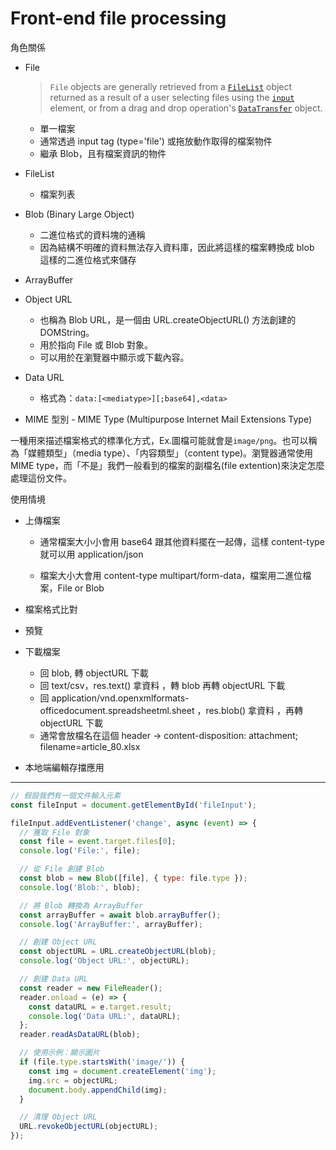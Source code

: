 # Front-end file processing

角色關係

- File

  > `File` objects are generally retrieved from a [`FileList`](https://developer.mozilla.org/en-US/docs/Web/API/FileList) object returned as a result of a user selecting files using the [`input`](https://developer.mozilla.org/en-US/docs/Web/HTML/Element/input) element, or from a drag and drop operation's [`DataTransfer`](https://developer.mozilla.org/en-US/docs/Web/API/DataTransfer) object.

  - 單一檔案
  - 通常透過 input tag (type='file') 或拖放動作取得的檔案物件
  - 繼承 Blob，且有檔案資訊的物件

- FileList

  - 檔案列表
  
- Blob (Binary Large Object)

  - 二進位格式的資料塊的通稱
  - 因為結構不明確的資料無法存入資料庫，因此將這樣的檔案轉換成 blob 這樣的二進位格式來儲存
  
- ArrayBuffer

- Object URL

  - 也稱為 Blob URL，是一個由 URL.createObjectURL() 方法創建的 DOMString。
  - 用於指向 File 或 Blob 對象。
  - 可以用於在瀏覽器中顯示或下載內容。

- Data URL

  - 格式為：`data:[<mediatype>][;base64],<data>`

-  MIME 型別 - MIME Type (Multipurpose Internet Mail Extensions Type)

  一種用來描述檔案格式的標準化方式，Ex.圖檔可能就會是`image/png`。也可以稱為「媒體類型」（media type）、「内容類型」（content type)。瀏覽器通常使用MIME type，而「不是」我們一般看到的檔案的副檔名(file extention)來決定怎麼處理這份文件。

使用情境

- 上傳檔案

  - 通常檔案大小小會用 base64 跟其他資料擺在一起傳，這樣 content-type 就可以用 application/json

  - 檔案大小大會用 content-type multipart/form-data，檔案用二進位檔案，File or Blob

- 檔案格式比對

- 預覽

- 下載檔案

  - 回 blob, 轉 objectURL 下載
  - 回 text/csv，res.text() 拿資料 ，轉 blob 再轉 objectURL 下載
  - 回 application/vnd.openxmlformats-officedocument.spreadsheetml.sheet ，res.blob() 拿資料 ，再轉 objectURL 下載
  - 通常會放檔名在這個 header ->  content-disposition: attachment; filename=article_80.xlsx

- 本地端編輯存擋應用

---

```javascript
// 假設我們有一個文件輸入元素
const fileInput = document.getElementById('fileInput');

fileInput.addEventListener('change', async (event) => {
  // 獲取 File 對象
  const file = event.target.files[0];
  console.log('File:', file);

  // 從 File 創建 Blob
  const blob = new Blob([file], { type: file.type });
  console.log('Blob:', blob);

  // 將 Blob 轉換為 ArrayBuffer
  const arrayBuffer = await blob.arrayBuffer();
  console.log('ArrayBuffer:', arrayBuffer);

  // 創建 Object URL
  const objectURL = URL.createObjectURL(blob);
  console.log('Object URL:', objectURL);

  // 創建 Data URL
  const reader = new FileReader();
  reader.onload = (e) => {
    const dataURL = e.target.result;
    console.log('Data URL:', dataURL);
  };
  reader.readAsDataURL(blob);

  // 使用示例：顯示圖片
  if (file.type.startsWith('image/')) {
    const img = document.createElement('img');
    img.src = objectURL;
    document.body.appendChild(img);
  }

  // 清理 Object URL
  URL.revokeObjectURL(objectURL);
});
```